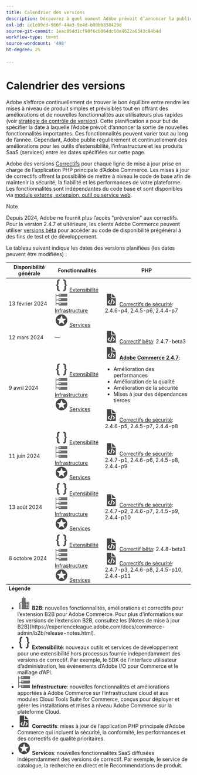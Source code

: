 ```yaml
---
title: Calendrier des versions
description: Découvrez à quel moment Adobe prévoit d’annoncer la publication de nouvelles fonctionnalités pour Adobe Commerce.
exl-id: ae1e09cd-966f-44a3-9e4d-b90bb838429d
source-git-commit: 1eac85dd1cf90f6cb064dc68a4622a6343c84b4d
workflow-type: tm+mt
source-wordcount: '498'
ht-degree: 2%

---
```


# Calendrier des versions

Adobe s’efforce continuellement de trouver le bon équilibre entre rendre les mises à niveau de produit simples et prévisibles tout en offrant des améliorations et de nouvelles fonctionnalités aux utilisateurs plus rapides (voir [stratégie de contrôle de version](versioning-policy.md)). Cette planification a pour but de spécifier la date à laquelle l’Adobe prévoit d’annoncer la sortie de nouvelles fonctionnalités importantes. Ces fonctionnalités peuvent varier tout au long de l’année. Cependant, Adobe publie régulièrement et continuellement des améliorations pour les outils d’extensibilité, l’infrastructure et les produits SaaS (services) entre les dates spécifiées sur cette page.

Adobe des versions [Correctifs](versioning-policy.md#patch-release) pour chaque ligne de mise à jour prise en charge de l’application PHP principale d’Adobe Commerce. Les mises à jour de correctifs offrent la possibilité de mettre à niveau le code de base afin de maintenir la sécurité, la fiabilité et les performances de votre plateforme. Les fonctionnalités sont indépendantes du code base et sont disponibles via [module externe, extension, outil ou service web](versioning-policy.md#extensibility-infrastructure-and-services-release).

>[!NOTE]
>
>Depuis 2024, Adobe ne fournit plus l’accès &quot;préversion&quot; aux correctifs. Pour la version 2.4.7 et ultérieure, les clients Adobe Commerce peuvent utiliser [versions bêta](beta.md) pour accéder au code de disponibilité prégénéral à des fins de test et de développement.

Le tableau suivant indique les dates des versions planifiées (les dates peuvent être modifiées) :

<table>
<thead>
  <tr>
    <th>Disponibilité générale</th>
    <th>Fonctionnalités</th>
    <th>PHP</th>
  </tr>
</thead>
<tfoot>
   <tr>
      <td colspan="3"><strong>Légende</strong>
         <ul>
           <li><strong><img alt="Icône de fonctionnalité B2B" src="../assets/icons/enterprise.svg"></img> B2B</strong>: nouvelles fonctionnalités, améliorations et correctifs pour l’extension B2B pour Adobe Commerce. Pour plus d’informations sur les versions de l’extension B2B, consultez les [Notes de mise à jour B2B](https://experienceleague.adobe.com/docs/commerce-admin/b2b/release-notes.html).</li>
            <li><strong><img alt="Icône de la fonction d’extensibilité" src="../assets/icons/brackets.svg"></img> Extensibilité</strong>: nouveaux outils et services de développement pour une extensibilité hors processus fournie indépendamment des versions de correctif. Par exemple, le SDK de l’interface utilisateur d’administration, les événements d’Adobe I/O pour Commerce et le maillage d’API.</li>
            <li><strong><img alt="Icône Fonctionnalité de l’infrastructure" src="../assets/icons/servers.svg"></img> Infrastructure</strong>: nouvelles fonctionnalités et améliorations apportées à Adobe Commerce sur l’infrastructure cloud et aux modules Cloud Tools Suite for Commerce, conçus pour déployer et gérer les installations et mises à niveau Adobe Commerce sur la plateforme Cloud.</li>
            <li><strong><img alt="Icône de version du correctif" src="../assets/icons/file-code.svg"></img> Correctifs</strong>: mises à jour de l’application PHP principale d’Adobe Commerce qui incluent la sécurité, la conformité, les performances et des correctifs de qualité prioritaires.</li>
            <li><strong><img alt="Icône des fonctionnalités de services" src="../assets/icons/feature.svg"></img> Services</strong>: nouvelles fonctionnalités SaaS diffusées indépendamment des versions de correctif. Par exemple, le service de catalogue, la recherche en direct et le Recommendations de produit.</li>
         </ul>
      </td>
   </tr>
</tfoot>
<tbody>
  <tr>
    <td>13 février 2024</td>
    <td><img alt="Icône de la fonction d’extensibilité" src="../assets/icons/brackets.svg"></img> <a href="https://developer.adobe.com/commerce/extensibility/">Extensibilité</a><br><img alt="Icône Fonctionnalité de l’infrastructure" src="../assets/icons/servers.svg"></img> <a href="https://experienceleague.adobe.com/docs/commerce-cloud-service/user-guide/release-notes/cloud-tools-suite.html">Infrastructure</a><br><img alt="Icône des fonctionnalités de services" src="../assets/icons/feature.svg"></img> <a href="https://experienceleague.adobe.com/docs/commerce-merchant-services/user-guides/release-information/release-notes-all.html">Services</a></td>
    <td><img alt="Icône de version du correctif" src="../assets/icons/file-code.svg"></img> <a href="release-notes/security/overview.md">Correctifs de sécurité</a>: 2.4.6-p4, 2.4.5-p6, 2.4.4-p7</td>
  </tr>
  <tr>
    <td>12 mars 2024</td>
    <td>—</td>
    <td><img alt="Icône de version du correctif" src="../assets/icons/file-code.svg"></img> <a href="release-notes/commerce/overview.md">Correctif bêta</a>: 2.4.7-beta3</td>
  </tr>
  <tr>
    <td>9 avril 2024</td>
    <td><img alt="Icône de la fonction d’extensibilité" src="../assets/icons/brackets.svg"></img> <a href="https://developer.adobe.com/commerce/extensibility/">Extensibilité</a><br><img alt="Icône Fonctionnalité de l’infrastructure" src="../assets/icons/servers.svg"></img> <a href="https://experienceleague.adobe.com/docs/commerce-cloud-service/user-guide/release-notes/cloud-tools-suite.html">Infrastructure</a><br><img alt="Icône des fonctionnalités de services" src="../assets/icons/feature.svg"></img> <a href="https://experienceleague.adobe.com/docs/commerce-merchant-services/user-guides/release-information/release-notes-all.html">Services</a></td>
    <td><img alt="Icône de version du correctif" src="../assets/icons/file-code.svg"></img> <a href="release-notes/commerce/overview.md"><strong>Adobe Commerce 2.4.7</a></strong>:<ul><li>Amélioration des performances</li><li>Amélioration de la qualité</li><li>Amélioration de la sécurité</li><li>Mises à jour des dépendances tierces</li></ul><img alt="Icône de version du correctif" src="../assets/icons/file-code.svg"></img> <a href="release-notes/security/overview.md">Correctifs de sécurité</a>: 2.4.6-p5, 2.4.5-p7, 2.4.4-p8</td>
  </tr>
  <tr>
    <td>11 juin 2024</td>
    <td><img alt="Icône de la fonction d’extensibilité" src="../assets/icons/brackets.svg"></img> <a href="https://developer.adobe.com/commerce/extensibility/">Extensibilité</a><br><img alt="Icône Fonctionnalité de l’infrastructure" src="../assets/icons/servers.svg"></img> <a href="https://experienceleague.adobe.com/docs/commerce-cloud-service/user-guide/release-notes/cloud-tools-suite.html">Infrastructure</a><br><img alt="Icône des fonctionnalités de services" src="../assets/icons/feature.svg"></img> <a href="https://experienceleague.adobe.com/docs/commerce-merchant-services/user-guides/release-information/release-notes-all.html">Services</a></td>
    <td><img alt="Icône de version du correctif" src="../assets/icons/file-code.svg"></img> <a href="release-notes/security/overview.md">Correctifs de sécurité</a>: 2.4.7-p1, 2.4.6-p6, 2.4.5-p8, 2.4.4-p9</td>
  </tr>
  <tr>
    <td>13 août 2024</td>
    <td><img alt="Icône de la fonction d’extensibilité" src="../assets/icons/brackets.svg"></img> <a href="https://developer.adobe.com/commerce/extensibility/">Extensibilité</a><br><img alt="Icône Fonctionnalité de l’infrastructure" src="../assets/icons/servers.svg"></img> <a href="https://experienceleague.adobe.com/docs/commerce-cloud-service/user-guide/release-notes/cloud-tools-suite.html">Infrastructure</a><br><img alt="Icône des fonctionnalités de services" src="../assets/icons/feature.svg"></img> <a href="https://experienceleague.adobe.com/docs/commerce-merchant-services/user-guides/release-information/release-notes-all.html">Services</a></td>
    <td><img alt="Icône de version du correctif" src="../assets/icons/file-code.svg"></img> <a href="release-notes/security/overview.md">Correctifs de sécurité</a>: 2.4.7-p2, 2.4.6-p7, 2.4.5-p9, 2.4.4-p10</td>
  </tr>
  <tr>
    <td>8 octobre 2024</td>
    <td><img alt="Icône de la fonction d’extensibilité" src="../assets/icons/brackets.svg"></img> <a href="https://developer.adobe.com/commerce/extensibility/">Extensibilité</a><br><img alt="Icône Fonctionnalité de l’infrastructure" src="../assets/icons/servers.svg"></img> <a href="https://experienceleague.adobe.com/docs/commerce-cloud-service/user-guide/release-notes/cloud-tools-suite.html">Infrastructure</a><br><img alt="Icône des fonctionnalités de services" src="../assets/icons/feature.svg"></img> <a href="https://experienceleague.adobe.com/docs/commerce-merchant-services/user-guides/release-information/release-notes-all.html">Services</a></td>
    <td><img alt="Icône de version du correctif" src="../assets/icons/file-code.svg"></img> <a href="release-notes/commerce/overview.md">Correctif bêta</a>: 2.4.8-beta1<br><img alt="Icône de version du correctif" src="../assets/icons/file-code.svg"></img> <a href="release-notes/security/overview.md">Correctifs de sécurité</a>: 2.4.7-p3, 2.4.6-p8, 2.4.5-p10, 2.4.4-p11</td>
  </tr>
</tbody>
</table>
